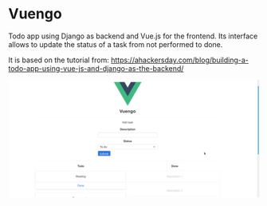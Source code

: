 # Vuengo
Todo app using Django as backend and Vue.js for the frontend. Its interface allows to update the status of a task from not performed to done.

It is based on the tutorial from:
https://ahackersday.com/blog/building-a-todo-app-using-vue-js-and-django-as-the-backend/


<img src="/vuengo/static/vuengoapp.png" alt="Vuengo app"/>
